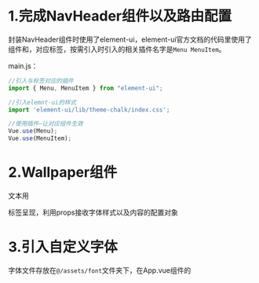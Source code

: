 # 1.完成NavHeader组件以及路由配置

封装NavHeader组件时使用了element-ui，element-ui官方文档的代码里使用了组件<el-menu>和<el-menu-item>，对应标签，按需引入时引入的相关插件名字是`Menu MenuItem`。

main.js：

~~~js
//引入与标签对应的插件
import { Menu, MenuItem } from "element-ui";

//引入elemnt-ui的样式
import 'element-ui/lib/theme-chalk/index.css';

//使用插件—让对应组件生效
Vue.use(Menu);
Vue.use(MenuItem);
~~~

# 2.Wallpaper组件

文本用<p>标签呈现，利用props接收字体样式以及内容的配置对象

# 3.引入自定义字体

字体文件存放在`@/assets/font`文件夹下，在App.vue组件的<style>中用`@font-face`自定义字体：

~~~css
@font-face {
  /*
  	font-family:指定自定义字体的字体名
    src:url指定自定义字体文件的路径;format与字体文件后缀对应（ttf对应truetype）
  */
  font-family: "庞门正道粗书体";
  font-weight: 400;
  src: 
    url(~@/assets/font/庞门正道粗书体.ttf) format("truetype");
}
~~~

免费字体文件下载网站：[免费字体 - 字体大全 - 字体安装包免费下载 - 图星人 (txrpic.com)](https://www.txrpic.com/ziti/?utm_source=360&utm_term=527)

# 4.Scale组件

模板内容：`<div class="container"><slot></slot></div>`，相当于一个组件外框，插槽<slot>替换为其它组件

# 5.Screen组件

类似于Scale组件的作用，做一个组件外框

# 6.Home页面基本结构

~~~html
<scale
  v-for="example in examples"
  :key="example.type"
  :data="example.scale"
>
  <screen :type="examples.type">
    <wallpaper :data="example.data" />
  </screen>
</scale>
~~~

# 7.Scale组件处理props接收的数据

props接受的数据width、height、x、y都是用数组表示的范围，我们在Scale组件中定义计算属性current，希望结合props接收的另外两个属性（progress、domain）得到一个对象，属性width、height、x、y值为具体值。

虽然暂时不明白计算的准确意义，但是current计算属性的实现还是有所收获的——**将一个对象加工处理成另一个（同属性名、不同值）对象**。

~~~js
current: function () {
  /*
  	this.data.range是一个对象，Object.keys获取其属性名的数组
  	利用数组的reduce方法重新构造一个对象：
  		一般reduce方法用来求和，我们把reduce的初始值也就是第二个参数设为{}，遍历方法
  		也就是第一个参数的函数体，每次为空对象添加一个属性
  */
  return Object.keys(this.data.range).reduce((obj, key) => {
    const [r0, r1] = this.data.range[key];//数组的解构赋值（对应位置进行赋值），得到
    /*
    	对属性key进行加工，得到key的值
    */
    obj[key] = ...;
    return obj;
  }, {});
},
~~~

# 8.Wallpaper可缩放实现

首先进行代码更新部分的解析：

## 新增方法：

### `@/utils/math.js-function map`：

~~~js
export function map(v, d0, d1, r0, r1) {
  const t = (v - d0) / (d1 - d0);
  return r0 * (1 - t) + r1 * t;
}
~~~

记返回值为`x`，由`r0 * (1 - t) + r1 * t = x`可得：

`(v - d0)/(d1 - d0) = (x - r0)/(r1 - r0)`

即d0和d1是一个范围，r0和r1是另一个范围，v属于[d0, d1]，**返回值x在[r0, r1]范围内的位置与v在[d0, d1]的位置相同**。

### `@/utils/math.js-function constrain`：（约束函数）

~~~js
export function constrain(value, min, max) {
  return Math.min(max, Math.max(min, value));
}
~~~

**返回三个数中大小中间的那一个数**（三个数，其中任意两个取大，再和另一个数取小，得到中间数）

## 新增混入：

### `@/mixins/useWindowScroll.js`：

~~~js
import { constrain } from "../utils/math";

export const useWindowScroll = (
  minY = 0,
  maxY = 200,
  minX = 0,
  maxX = 200
) => ({
  data: () => ({
    scrollY: 0,
    scrollX: 0,
  }),
  mounted: function() {
    window.addEventListener("mousewheel", ({ deltaY, deltaX }) => {
      this.scrollY = constrain(this.scrollY + deltaY, minY, maxY);
      this.scrollX = constrain(this.scrollX + deltaX, minX, maxX);
    });
  },
});
~~~

**给使用这个混入的组件增加并维护(通过监听window的鼠标滚动事件mousewheel)两个变量`scrollY`和`scrollX`记录鼠标滚动的程度**(PC端鼠标滚动只影响scrollY，scrollX意义不大)，且利用constrain函数，scrollY会被约束在minY和maxY之间。

### `@/mixins/useWindowSize.js`：

~~~js
export const useWindowSize = () => ({
  data: () => ({
    windowWidth: window.innerWidth,
    windowHeight: window.innerHeight,
  }),
  mounted: function() {
    window.addEventListener("resize", () => {
      this.windowWidth = window.innerWidth;
      this.windowHeight = window.innerHeight;
    });
  },
});
~~~

**给组件维护两个变量`windowWidth`和`windowHeight`实时记录浏览器窗口宽高**

plus：两个混入都是利用window对象，通过对window对象进行事件监听以及访问window对象的属性实现的。

## Scale组件结构与逻辑修改：

Scale组件通过props接收from、to、progress对象，from和to记录Scale的初始和结束状态（大小与位置），progress记录当前变化的进度，三个对象便可确定当前Scale组件的大小与位置。我们只需在使用Scale组件时固定from和to，动态传递progress对象，便可实现动态效果。

动态效果的基本实现逻辑就是给Scale的根元素动态添加style，修改定位属性`top`和`left`修改位置，修改`transform:scale()`的值修改大小。

plus：这里说一下`transform：scale`，通过scale并不是真正改变元素的像素大小，而是视觉效果上等价于改变像素大小（如果scale真正改变了元素的宽高像素值，那scale和width两者就构成无限循环增大的套娃了，这怎么可能）。所以我们Scale的宽高自始至终都不变，改变的只是transform-scale。然后再说一下`transformOrigin: '0 0'`这个属性，`transform`变化有一个中心点，默认在transform元素的中心位置，即`transformOrigin: '50% 50%'`，其实transformOrigin可以理解为transform变化的不动点：transform变化前后的图像重合的位置。之所以设置`transformOrigin: '0 0'`是因为我们缩放时位置改变是根据top和left，即元素左上角为中心进行定位，如果我们transform的不动点不在左上角就会出现视觉上top和left的偏移。

Scale组件内部维护计算属性`current`：

~~~js
computed: {
  current: function () {
    /*
    	解构赋值起别名
    */
    const { x: fromX, y: fromY, width: fromW, height: fromH } = this.from;
    const { x: toX, y: toY, width: toW, height: toH } = this.to;
    return {
      x: map(this.progress, 0, 1, fromX, toX),
      y: map(this.progress, 0, 1, fromY, toY),
      /*
      	记Home组件中的scale（toW / fromW、toH / fromH）为S
      	progress∈[0, 1],对应的scale的值∈[1, S]
      */
      scale: map(this.progress, 0, 1, 1, (toW / fromW + toH / fromH) / 2),
      width: fromW,
      height: fromH,
    };
  },
},
~~~

## Home组件结构与逻辑：

使用上面定义的两个混入，useWindowScroll混入维护的滚动程度变量scrollY的作用是动态关联`progress`；useWindowSize混入维护的浏览器大小数据windowWidth用来动态关联传递给<scale>的`to`对象，让缩小至最小时<scale>无论浏览器多大，始终处于中心位置。